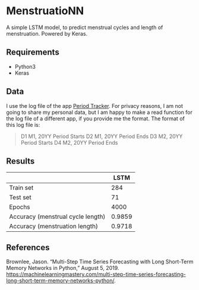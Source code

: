 # MenstruatioNN

A simple LSTM model, to predict menstrual cycles and length of menstruation. Powered by Keras.

## Requirements

- Python3
- Keras


## Data
I use the log file of the app [Period Tracker](https://play.google.com/store/apps/details?id=com.popularapp.periodcalendar&hl=en). For privacy reasons, I am not going to share my personal data, but I am happy to make a read function for the log file of a different app, if you provide me the format. The format of this log file is:

> D1 M1, 20YY	Period Starts
D2 M1, 20YY	Period Ends
D3 M2, 20YY	Period Starts
D4 M2, 20YY	Period Ends

## Results

|                                   	| LSTM 	| 
|-----------------------------------	|-------|
| Train set                         	| 284   | 
| Test set                          	| 71 	|
| Epochs	                         	| 4000	|
| Accuracy (menstrual cycle length) 	| 0.9859|
| Accuracy (menstruation length)    	| 0.9718|

## References

Brownlee, Jason. “Multi-Step Time Series Forecasting with Long Short-Term Memory Networks in Python,” August 5, 2019. https://machinelearningmastery.com/multi-step-time-series-forecasting-long-short-term-memory-networks-python/.